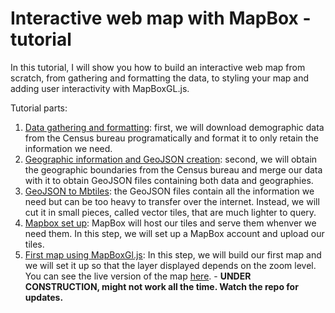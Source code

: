 # Interactive web map with MapBox - tutorial

In this tutorial, I will show you how to build an interactive web map from scratch, from gathering and formatting the data, to styling your map and adding user interactivity with MapBoxGL.js.

Tutorial parts:

  1. [Data gathering and formatting](./1_data_gathering_formatting): first, we will download demographic data from the Census bureau programatically and format it to only retain the information we need.
  2. [Geographic information and GeoJSON creation](./2_geographies_gathering_formatting): second, we will obtain the geographic boundaries from the Census bureau and merge our data with it to obtain GeoJSON files containing both data and geographies.
  3. [GeoJSON to Mbtiles](./3_geojson_to_mbtiles): the GeoJSON files contain all the information we need but can be too heavy to transfer over the internet. Instead, we will cut it in small pieces, called vector tiles, that are much lighter to query.
  4. [Mapbox set up](./4_uploading_mbtiles_to_mapbox): MapBox will host our tiles and serve them whenver we need them. In this step, we will set up a MapBox account and upload our tiles.
  5. [First map using MapBoxGl.js](./5_map_skeleton_and_zoom_feature): In this step, we will build our first map and we will set it up so that the layer displayed depends on the zoom level. You can see the live version of the map [here](https://mfincker.github.io/map_tutorial/part5/map.html). - **UNDER CONSTRUCTION, might not work all the time. Watch the repo for updates.**

